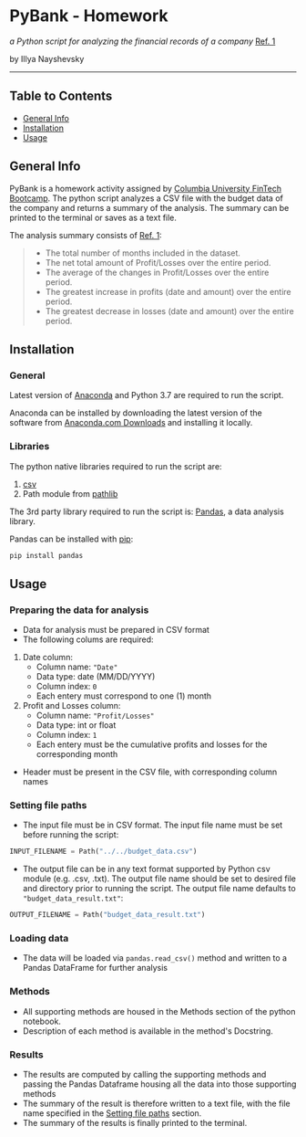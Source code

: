 # PyBank - Homework

*a Python script for analyzing the financial records of a company* [Ref. 1][1]

by Illya Nayshevsky

---

## Table to Contents
 - [General Info](#general-info)
 - [Installation](#installation)
 - [Usage](#usage)


## General Info
PyBank is a homework activity assigned by [Columbia University FinTech Bootcamp](https://bootcamp.cvn.columbia.edu/fintech/). The python script analyzes a CSV file with the budget data of the company and returns a summary of the analysis. The summary can be printed to the terminal or saves as a text file.

The analysis summary consists of [Ref. 1][1]:

> - The total number of months included in the dataset.
> - The net total amount of Profit/Losses over the entire period.
> - The average of the changes in Profit/Losses over the entire period.
> - The greatest increase in profits (date and amount) over the entire period.
> - The greatest decrease in losses (date and amount) over the entire period.

## Installation
### General
Latest version of [Anaconda](https://www.anaconda.com/) and Python 3.7 are required to run the script.

Anaconda can be installed by downloading the latest version of the software from [Anaconda.com Downloads](https://www.anaconda.com/products/individual) and installing it locally.


### Libraries
The python native libraries required to run the script are:
1. [csv](https://docs.python.org/3/library/csv.html)
2. Path module from [pathlib](https://docs.python.org/3/library/pathlib.html)

The 3rd party library required to run the script is:
[Pandas](https://pandas.pydata.org/), a data analysis library.

Pandas can be installed with [pip](https://pip.pypa.io/en/stable/):

```python
pip install pandas
```

## Usage
### Preparing the data for analysis
- Data for analysis must be prepared in CSV format
- The following colums are required:
1. Date column: 
    - Column name: <code>"Date"</code> 
    - Data type: date (MM/DD/YYYY)
    - Column index: <code>0</code>
    - Each entery must correspond to one (1) month
2. Profit and Losses column:
    - Column name: <code>"Profit/Losses"</code> 
    - Data type: int or float
    - Column index: <code>1</code>
    - Each entery must be the cumulative profits and losses for the corresponding month

- Header must be present in the CSV file, with corresponding column names

### Setting file paths
- The input file must be in CSV format. The input file name must be set before running the script:

```python
INPUT_FILENAME = Path("../../budget_data.csv")
```

- The output file can be in any text format supported by Python csv module (e.g. .csv, .txt). The output file name should be set to desired file and directory prior to running the script. The output file name defaults to <code>"budget_data_result.txt"</code>:

```python
OUTPUT_FILENAME = Path("budget_data_result.txt")
```

### Loading data
- The data will be loaded via <code>pandas.read_csv()</code> method and written to a Pandas DataFrame for further analysis

### Methods
- All supporting methods are housed in the Methods section of the python notebook.
- Description of each method is available in the method's Docstring.

### Results
- The results are computed by calling the supporting methods and passing the Pandas Dataframe housing all the data into those supporting methods
- The summary of the result is therefore written to a text file, with the file name specified in the [Setting file paths](#setting-file-paths) section.
- The summary of the results is finally printed to the terminal.


[1]: https://columbia.bootcampcontent.com/columbia-bootcamp/cu-nyc-virt-fin-pt-03-2021-u-c/-/tree/master/02-Homework/02-Python/Instructions "Unit 2 | Homework Assignment: Automate Your Day Job with Python; GitLab; Accessed Apr. 2, 2021"